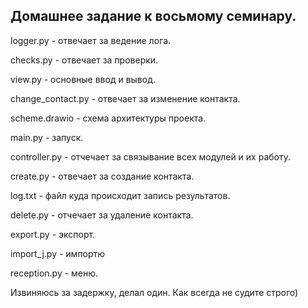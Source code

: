 ## Домашнее задание к восьмому семинару.

logger.py - отвечает за ведение лога.

checks.py - отвечает за проверки.

view.py - основные ввод и вывод.

change_contact.py - отвечает за изменение контакта.

scheme.drawio - схема архитектуры проекта.

main.py - запуск.

controller.py - отчечает за связывание всех модулей и их работу.

create.py - отвечает за создание контакта.

log.txt - файл куда происходит запись результатов.

delete.py - отчечает за удаление контакта.

export.py - экспорт.

import_j.py - импортю

reception.py - меню.

Извиняюсь за задержку, делал один. Как всегда не судите строго)


